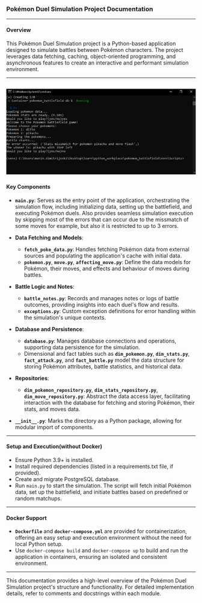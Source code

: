 
### Pokémon Duel Simulation Project Documentation

---

#### Overview

This Pokémon Duel Simulation project is a Python-based application designed to simulate battles between Pokémon characters. The project leverages data fetching, caching, object-oriented programming, and asynchronous features to create an interactive and performant simulation environment.

---
![img.png](img.png)
---

#### Key Components

- **`main.py`**: Serves as the entry point of the application, orchestrating the simulation flow, including initializing data, setting up the battlefield, and executing Pokémon duels. Also provides seamless simulation execution by skipping most of the errors that can occur due to the missmatch of some moves for example, but also it is restricted to up to 3 errors.

- **Data Fetching and Models**:
  - **`fetch_poke_data.py`**: Handles fetching Pokémon data from external sources and populating the application's cache with initial data.
  - **`pokemon.py`**, **`move.py`**, **`affecting_move.py`**: Define the data models for Pokémon, their moves, and effects and behaviour of moves during battles.

- **Battle Logic and Notes**:
  - **`battle_notes.py`**: Records and manages notes or logs of battle outcomes, providing insights into each duel's flow and results.
  - **`exceptions.py`**: Custom exception definitions for error handling within the simulation's unique contexts.

- **Database and Persistence**:
  - **`database.py`**: Manages database connections and operations, supporting data persistence for the simulation.
  - Dimensional and fact tables such as **`dim_pokemon.py`**, **`dim_stats.py`**, **`fact_attack.py`**, and **`fact_battle.py`** model the data structure for storing Pokémon attributes, battle statistics, and historical data.

- **Repositories**:
  - **`dim_pokemon_repository.py`**, **`dim_stats_repository.py`**, **`dim_move_repository.py`**: Abstract the data access layer, facilitating interaction with the database for fetching and storing Pokémon, their stats, and moves data.

- **`__init__.py`**: Marks the directory as a Python package, allowing for modular import of components.

---

#### Setup and Execution(without Docker)

- Ensure Python 3.9+ is installed.
- Install required dependencies (listed in a requirements.txt file, if provided).
- Create and migrate PostgreSQL database.
- Run `main.py` to start the simulation. The script will fetch initial Pokémon data, set up the battlefield, and initiate battles based on predefined or random matchups.

---

#### Docker Support

- **`Dockerfile`** and **`docker-compose.yml`** are provided for containerization, offering an easy setup and execution environment without the need for local Python setup.
- Use `docker-compose build` and `docker-compose up` to build and run the application in containers, ensuring an isolated and consistent environment.

---

This documentation provides a high-level overview of the Pokémon Duel Simulation project's structure and functionality. For detailed implementation details, refer to comments and docstrings within each module.
